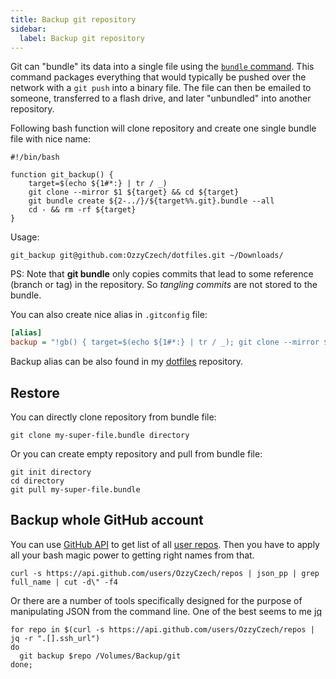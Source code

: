 ```yaml
---
title: Backup git repository
sidebar:
  label: Backup git repository
---
```


Git can "bundle" its data into a single file using the [`bundle` command](https://git-scm.com/docs/git-bundle).
This command packages everything that would typically be pushed over the network with a `git push` into a binary
file. The file can then be emailed to someone, transferred to a flash drive, and later "unbundled" into another repository.

Following bash function will clone repository and create one single bundle file with nice name:

```shell
#!/bin/bash

function git_backup() {
	target=$(echo ${1#*:} | tr / _)
	git clone --mirror $1 ${target} && cd ${target}
	git bundle create ${2-../}/${target%%.git}.bundle --all
	cd - && rm -rf ${target}
}
```

Usage:

```shell
git_backup git@github.com:OzzyCzech/dotfiles.git ~/Downloads/
```

PS: Note that **git bundle** only copies commits that lead to some reference
(branch or tag) in the repository. So _tangling commits_ are not stored
to the bundle.

You can also create nice alias in `.gitconfig` file:

```ini
[alias]
backup = "!gb() { target=$(echo ${1#*:} | tr / _); git clone --mirror $1 ${target} && cd ${target}; git bundle create ${2-../}/${target%%.git}.bundle --all; cd - && rm -rf ${target}; }; gb"
```

Backup alias can be also found in my [dotfiles](https://github.com/OzzyCzech/dotfiles/blob/main/.gitconfig) repository.

## Restore

You can directly clone repository from bundle file:

```shell
git clone my-super-file.bundle directory
```

Or you can create empty repository and pull from bundle file:

```shell
git init directory
cd directory
git pull my-super-file.bundle
```

## Backup whole GitHub account

You can use [GitHub API](https://developer.github.com/v3/repos/) to get list of
all [user repos](https://api.github.com/users/OzzyCzech/repos). Then you have to apply all your bash magic power to
getting right names from that.

```shell
curl -s https://api.github.com/users/OzzyCzech/repos | json_pp | grep full_name | cut -d\" -f4
```

Or there are a number of tools specifically designed for the purpose of manipulating JSON from the command line.
One of the best seems to me [jq](https://stedolan.github.io/jq/)

```shell
for repo in $(curl -s https://api.github.com/users/OzzyCzech/repos | jq -r ".[].ssh_url")
do
  git backup $repo /Volumes/Backup/git
done;
```

